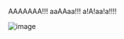 ААААААА!!! ааААаа!!! а!А!аа!а!!!!

![image](https://user-images.githubusercontent.com/91373209/220253223-9cc0bf22-3769-4c43-8bac-cf26eb7b65c4.png)
